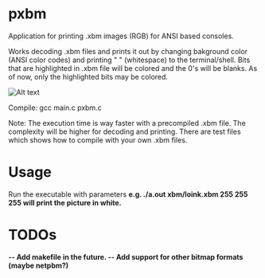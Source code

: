 # pxbm
Application for printing .xbm images (RGB) for ANSI based consoles.

Works decoding .xbm files and prints it out by changing bakground color (ANSI color codes) and printing " " (whitespace) to the terminal/shell.
Bits that are highlighted in .xbm file will be colored and the 0's will be blanks. As of now, only the highlighted bits
may be colored.

![Alt text](https://i.imgur.com/D24CIG5.png "XBM print in action")

Compile: gcc main.c pxbm.c

Note: The execution time is way faster with a precompiled .xbm file. The complexity will be higher for decoding and printing.
There are test files which shows how to compile with your own .xbm files.

# Usage
Run the executable with parameters <filepath> <R> <G> <B> e.g. ./a.out xbm/loink.xbm 255 255 255  will print the picture in white. 

# TODOs

-- Add makefile in the future.
-- Add support for other bitmap formats (maybe netpbm?)

